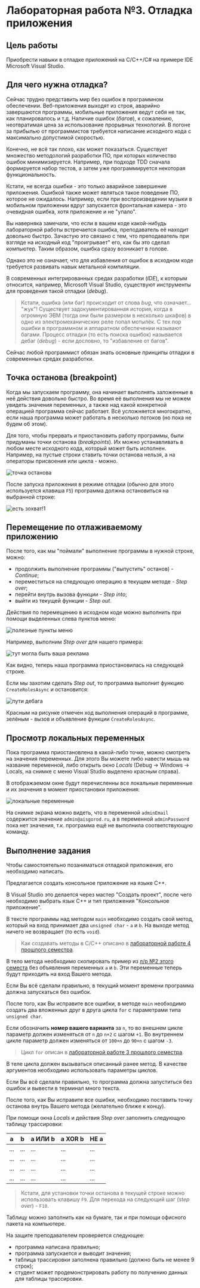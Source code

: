# Лабораторная работа №3. Отладка приложения

## Цель работы

Приобрести навыки в отладке приложений на C/C++/C# на примере IDE Microsoft Visual Studio.

## Для чего нужна отладка?

Сейчас трудно представить мир без ошибок в программном обеспечении.
Веб-приложения выходят из строя, аварийно завершаются программы, мобильные приложения ведут себя не так, как планировалось и т.д.
Наличие ошибок (_багов_), к сожалению, неотвратимая цена за использование прорывных технологий.
В погоне за прибылью от программистов требуется написание исходного кода с максимально допустимой скоростью.

Конечно, не всё так плохо, как может показаться.
Существует множество методологий разработки ПО, при которых количество ошибок минимизируется.
Например, при подходе TDD сначала формируется набор тестов, а затем уже программируется некоторая функциональность.

Кстати, не всегда ошибки - это только аварийное завершение приложения.
Ошибкой также может являться такое поведение ПО, которое не ожидалось.
Например, если при воспроизведении музыки в мобильном приложении вдруг запускается фронтальная камера - это очевидная ошибка, хотя приложение и не "упало".

Вы наверняка замечали, что если в вашем коде какой-нибудь лабораторной работы встречается ошибка, преподаватель её находит довольно быстро.
Зачастую это связано с тем, что преподаватель при взгляде на исходный код "проигрывает" его, как бы это сделал компьютер.
Таким образом, ошибка сразу возникает в голове.

Однако это не означает, что для избавления от ошибок в исходном коде требуется развивать навык метальной компиляции.

В современных интегрированных средах разработки (_IDE_), к которым относится, например, Microsoft Visual Studio, существуют инструменты для проведения такой отладки (_debug_).

> Кстати, ошибка (или баг) происходит от слова _bug_, что означает... "жук"!
> Существует задокументированная история, когда в огромную ЭВМ (тогда они были размером в несколько шкафов) в одно из электромеханических реле попал мотылёк.
> С тех пор ошибки в программном и аппаратном обеспечении называют багами.
> Процесс отладки (то есть поиска ошибок) называется дебаг (_debug_) - если дословно, то "избавление от багов".

Сейчас любой программист обязан знать основные принципы отладки в современных средах разработки.

## Точка останова (breakpoint)

Когда мы запускаем программу, она начинает выполнять заложенные в неё действия довольно быстро.
Во время её выполнения мы не можем увидеть значения переменных, а также над какой конкретной операцией программа сейчас работает.
Всё усложняется многократно, если наша программа может работать в несколько потоков (но пока не будем об этом).

Для того, чтобы прервать и приостановить работу программы, были придуманы точки останова (_breakpoints_).
Их можно устанавливать в любом месте исходного кода, который может быть исполнен.
Например, на пустые строки ставить точки останова нельзя, а на операторы присвоения или цикла - можно.

![точка останова](../../files/cw13-1.png)

После запуска приложения в режиме отладки (обычно для этого используется клавиша `F5`) программа должна остановиться на выбранной строке:

![есть зохват!1](../../files/cw13-2.png)

## Перемещение по отлаживаемому приложению

После того, как мы "поймали" выполнение программы в нужной строке, можно:
- продолжить выполнение программы ("выпустить" останов) - _Continue_;
- переместиться на следующую операцию в текущем методе - _Step over_;
- перейти внутрь вызова функции - _Step into_;
- выйти из текущей функции - _Step out_.

Действия по перемещению в исходном коде можно выполнить при помощи выделенных слева пунктов меню:

![полезные пункты меню](../../files/cw13-3.png)

Например, выполним _Step over_ для нашего примера:

![тут могла быть ваша реклама](../../files/cw13-4.png)

Как видно, теперь наша программа приостановилась на следующей строке.

Если мы захотим сделать _Step out_, то программа выполнит функцию `CreateRolesAsync` и остановится:

![пути дебага](../../files/cw13-5.png)

Красным на рисунке отмечен ход выполнения операций в программе, зелёным - вызов и объявление функции `CreateRolesAsync`.

## Просмотр локальных переменных

Пока программа приостановлена в какой-либо точке, можно смотреть на значения переменных.
Для этого Вы можете либо навести мышь на название переменной, либо открыть окно _Locals_ (Debug -> Windows -> Locals, на снимке с меню Visual Studio выделено красным справа).

В отображаемом окне будут перечисленны все локальные переменные и их значения в момент приостановки приложения:

![локальные переменные](../../files/cw13-6.png)

На снимке экрана можно видеть, что в переменной `adminEmail` содержится значение `admin@aisgorod.ru`, а в переменной `adminPassword` пока нет значения, т.к. программа ещё не выполнила соответствующую команду.

## Выполнение задания

Чтобы самостоятельно позаниматься отладкой приложения, его необходимо написать.

Предлагается создать консольное приложение на языке C++.

В Visual Studio это делается через мастер "Создать проект", после чего необходимо выбрать язык C++ и тип приложения "Консольное приложение".

В тексте программы над методом `main` необходимо создать свой метод, который на вход принимает два `unsigned char` - `a` и `b`.
На выходе метод ничего не возвращает (то есть `void`).

> Как создавать методы в C/C++ описано в [лабораторной работе 4 прошлого семестра](../cw04/README.md).

В тело метода необходимо скопировать пример из [л/р №2 этого семеста](../cw12/README.md) без объявления переменных `a` и `b`.
Эти переменные теперь будут приходить на вход Вашего метода.

Если Вы всё сделали правильно, в текущий момент времени программа должна запускаться без ошибок.

После того, как Вы исправите все ошибки, в методе `main` необходимо создать два вложенных друг в друга цикла `for` с параметрами типа `unsigned char`.

Если обозначить **номер вашего варианта** за `n`, то во внешнем цикле параметр должен изменяться от `n` до `n+2` с шагом `+1`.
Во внутреннем цикле параметр должен изменяться от `100+n` до `90+n` с шагом `-3`.

> Цикл `for` описан в [лабораторной работе 3 прошлого семестра](../cw03/README.md).

В теле цикла должен вызываться описанный ранее метод.
В качестве аргументов необходимо использовать параметры циклов.

Если Вы всё сделали правильно, то программа должна запуститься без ошибок и вывести в терминал много текста.

После того, как Вы исправите все ошибки, необходимо поставить точку останова внутрь Вашего метода (желательно ближе к концу).

При помощи окна _Locals_ и действия _Step over_ заполнить следующую таблицу трассировки:

| a   | b   | a ИЛИ b | a XOR b | НЕ a |
| --- | --- | ------- | ------- | ---- |
| ... | ... | ...     | ...     | ...  |
| ... | ... | ...     | ...     | ...  |
| ... | ... | ...     | ...     | ...  |
| ... | ... | ...     | ...     | ...  |

> Кстати, для установки точки останова в текущей строке можно использовать клавишу `F9`.
> Для перехода на следующий шаг (_step over_) - `F10`.

Таблицу можно заполнить как на бумаге, так и при помощи офисного пакета на компьютере.

На защите преподавателем проверяется следующее:
- программа написана правильно;
- программа запускается и выводит значения;
- таблица трассировки заполнена правильно (должно быть не менее 9 строк);
- студент может продемонстрировать работу по получению данных для таблицы трассировки.
